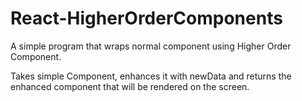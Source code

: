 # React-HigherOrderComponents

A simple program that wraps normal component using Higher Order Component.

Takes simple Component, enhances it with newData and returns the enhanced component that will be rendered on the screen.
